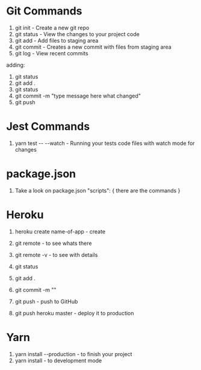 # Git Commands
1. git init - Create a new git repo
2. git status - View the changes to your project code
3. git add - Add files to staging area
4. git commit - Creates a new commit with files from staging area
5. git log - View recent commits

adding:
1. git status
2. git add .
3. git status
4. git commit -m "type message here what changed"
5. git push

# Jest Commands
1. yarn test -- --watch - Running your tests code files with watch mode for changes

# package.json
1. Take a look on package.json "scripts": {
    there are the commands
}

# Heroku
1. heroku create name-of-app - create
2. git remote - to see whats there
3. git remote -v - to see with details

1. git status
2. git add .
3. git commit -m ""
4. git push - push to GitHub
5. git push heroku master - deploy it to production

# Yarn
1. yarn install --production - to finish your project
2. yarn install - to development mode